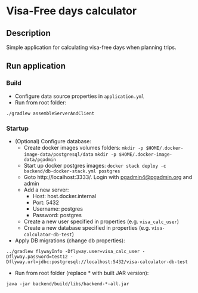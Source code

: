 # Visa-Free days calculator

## Description

Simple application for calculating visa-free days when planning trips.

## Run application

### Build
 - Configure data source properties in `application.yml`
 - Run from root folder:

```./gradlew assembleServerAndClient```

### Startup
 - (Optional) Configure database:
    - Create docker images volumes folders:
    `mkdir -p $HOME/.docker-image-data/postgresql/data`
    `mkdir -p $HOME/.docker-image-data/pgadmin`
    - Start up docker postgres images:
    ```docker stack deploy -c backend/db-docker-stack.yml postgres```
    - Goto http://localhost:3333/. Login with pgadmin4@pgadmin.org and admin
    - Add a new server:
        - Host: host.docker.internal
        - Port: 5432
        - Username: postgres
        - Password: postgres
    - Create a new user specified in properties (e.g. `visa_calc_user`)
    - Create a new database specified in properties (e.g. `visa-calculator-db-test`)
 - Apply DB migrations (change db properties):
 
 ```../gradlew flywayInfo -Dflyway.user=visa_calc_user -Dflyway.password=test12 -Dflyway.url=jdbc:postgresql://localhost:5432/visa-calculator-db-test```
 - Run from root folder (replace * with built JAR version):

```java -jar backend/build/libs/backend-*-all.jar```
